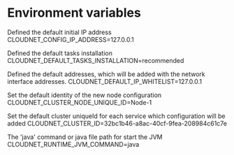 # Environment variables

Defined the default initial IP address
CLOUDNET_CONFIG_IP_ADDRESS=127.0.0.1

Defined the default tasks installation
CLOUDNET_DEFAULT_TASKS_INSTALLATION=recommended

Defined the default addresses, which will be added with the network interface addresses.
CLOUDNET_DEFAULT_IP_WHITELIST=127.0.0.1

Set the default identity of the new node configuration
CLOUDNET_CLUSTER_NODE_UNIQUE_ID=Node-1

Set the default cluster uniqueId for each service which configuration will be added
CLOUDNET_CLUSTER_ID=32bc1b46-a8ac-40cf-9fea-208984c61c7e

The 'java' command or java file path for start the JVM
CLOUDNET_RUNTIME_JVM_COMMAND=java